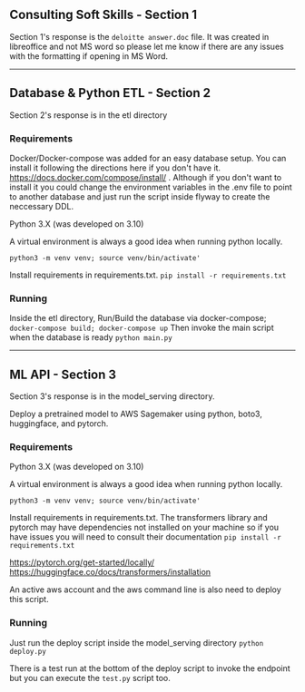 ##  Consulting Soft Skills - Section 1
Section 1's response is the `deloitte answer.doc` file. It was created in libreoffice and not
MS word so please let me know if there are any issues with the formatting if opening in MS Word.  

---
## Database & Python ETL - Section 2
Section 2's response is in the etl directory

### Requirements
Docker/Docker-compose was added for an easy database setup. You can install it following the 
directions here if you don't have it. https://docs.docker.com/compose/install/ . Although
if you don't want to install it you could change the environment variables in the .env
file to point to another database and just run the script inside flyway to create the neccessary DDL.

Python 3.X (was developed on 3.10)

A virtual environment is always a good idea when running python locally. 

`python3 -m venv venv; source venv/bin/activate'`

Install requirements in requirements.txt.
`pip install -r requirements.txt`

### Running
Inside the etl directory, Run/Build the database via docker-compose; `docker-compose build; docker-compose up`
Then invoke the main script when the database is ready `python main.py`

-----

## ML API - Section 3
Section 3's response is in the model_serving directory.

Deploy a pretrained model to AWS Sagemaker using python, boto3, huggingface, and pytorch.

### Requirements
Python 3.X (was developed on 3.10)

A virtual environment is always a good idea when running python locally. 

`python3 -m venv venv; source venv/bin/activate'`

Install requirements in requirements.txt. The transformers library and pytorch may have dependencies 
not installed on your machine so if you have issues you will need to consult their documentation
`pip install -r requirements.txt`

https://pytorch.org/get-started/locally/
https://huggingface.co/docs/transformers/installation

An active aws account and the aws command line is also need to deploy this script.

### Running
Just run the deploy script inside the model_serving directory `python deploy.py`

There is a test run at the bottom of the deploy script to invoke the endpoint
but you can execute the `test.py` script too. 
